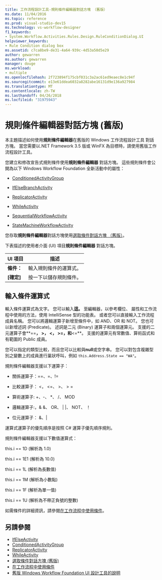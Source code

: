 ```yaml
---
title: 工作流程設計工具-規則條件編輯器對話方塊 （舊版）
ms.date: 11/04/2016
ms.topic: reference
ms.prod: visual-studio-dev15
ms.technology: vs-workflow-designer
f1_keywords:
- System.Workflow.Activities.Rules.Design.RuleConditionDialog.UI
helpviewer_keywords:
- Rule Condition dialog box
ms.assetid: c7ca8be9-de31-4a64-939c-4d53a50d5e29
author: gewarren
ms.author: gewarren
manager: douge
ms.workload:
- multiple
ms.openlocfilehash: 2f723894f175cbf031c3a2ac61ed9eaec8e1c94f
ms.sourcegitcommit: e13e61ddea6032a8282abe16131d9e136a927984
ms.translationtype: MT
ms.contentlocale: zh-TW
ms.lasthandoff: 04/26/2018
ms.locfileid: "31975943"
---
```

# <a name="rule-condition-editor-dialog-box-legacy"></a>規則條件編輯器對話方塊 (舊版)

本主題描述如何使用**規則條件編輯器**在舊版的 Windows 工作流程設計工具 對話方塊。 當您需要以.NET Framework 3.5 版或 WinFX 為目標時，請使用舊版工作流程設計工具。

您建立和修改宣告式規則條件使用**規則條件編輯器** 對話方塊。 這些規則條件會公開為以下 Windows Workflow Foundation 全新活動中的屬性：

-   [ConditionedActivityGroup](http://go.microsoft.com/fwlink?LinkID=65017)

-   [IfElseBranchActivity](http://go.microsoft.com/fwlink?LinkID=65034)

-   [ReplicatorActivity](http://go.microsoft.com/fwlink?LinkID=65039)

-   [WhileActivity](http://go.microsoft.com/fwlink?LinkID=65049)

-   [SequentialWorkflowActivity](http://go.microsoft.com/fwlink?LinkID=65040)

-   [StateMachineWorkflowActivity](http://go.microsoft.com/fwlink?LinkID=65045)

您存取**規則條件編輯器**對話方塊使用[選取條件對話方塊 （舊版）](../workflow-designer/select-condition-dialog-box-legacy.md)。

下表描述的使用者介面 (UI) 項目**規則條件編輯器** 對話方塊。

|UI 項目|描述|
|----------------|-----------------|
|**條件：**|輸入規則條件的運算式。|
|**[確定]**|按一下以儲存規則條件。|

## <a name="entering-condition-expressions"></a>輸入條件運算式

輸入條件運算式為文字。 您可以輸入**這。** 至編輯器，以參考欄位、 屬性和工作流程中使用的方法，使用 IntelliSense 型的功能表。 或者您可以直接輸入工作流程成員名稱。 您可以將邏輯運算子新增至條件中，如 AND、OR 和 NOT。 您也可以新增述詞 (Predicate)。 述詞是二元 (Binary) 運算子和兩個運算元。 支援的二元運算子會**==**， **>**， **\<**， **>=**，和**<=**。 支援的運算元有常數值、算術函式和有範圍的 Public 成員。

您可以指定的類型比較，而且您可以比較與**null**或空字串。 您可以對包含複雜型別之變數上的成員進行巢狀呼叫，例如 `this.Address.State == "WA"`。

規則條件編輯器支援以下運算子：

-   關係運算子：==、=、!=

-   比較運算子： <， \<=、 >、 > =

-   算術運算子: +、-、 \*、 /、 MOD

-   邏輯運算子:，& &、 OR、 &#124; &#124;、 NOT、 ！

-   位元運算子： &、&#124;

運算式運算子的優先順序是按照 C# 運算子優先順序規則。

規則條件編輯器支援以下數值運算式：

this.i == 1D (解析為 1.0)

this.i == 1E1 (解析為 10.0)

this.i == 1L (解析為長數值)

this.i == 1M (解析為小數點)

this.i == 1F (解析為單一值)

this.i == 1U (解析為不帶正負號的整數)

如需條件的詳細資訊，請參閱[在工作流程中使用條件](http://go.microsoft.com/fwlink?LinkID=65009)。

## <a name="see-also"></a>另請參閱

- [IfElseActivity](http://go.microsoft.com/fwlink?LinkID=65033)
- [ConditionedActivityGroup](http://go.microsoft.com/fwlink?LinkID=65017)
- [ReplicatorActivity](http://go.microsoft.com/fwlink?LinkID=65039)
- [WhileActivity](http://go.microsoft.com/fwlink?LinkID=65049)
- [選取條件對話方塊 (舊版)](../workflow-designer/select-condition-dialog-box-legacy.md)
- [在工作流程中使用條件](http://go.microsoft.com/fwlink?LinkID=65009)
- [舊版 Windows Workflow Foundation UI 設計工具的說明](../workflow-designer/legacy-designer-for-windows-workflow-foundation-ui-help.md)